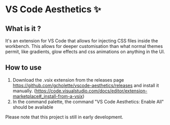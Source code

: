 #  VS Code Aesthetics :sparkles:

## What is it ?

It's an extension for VS Code that allows for injecting CSS files inside the workbench. This allows for deeper customisation than what normal themes permit, like gradients, glow effects and css animations on anything in the UI.

## How to use

1. Download the .vsix extension from the releases page https://github.com/gcholette/vscode-aesthetics/releases and install it manually. (https://code.visualstudio.com/docs/editor/extension-marketplace#_install-from-a-vsix)
2. In the command palette, the command "VS Code Aesthetics: Enable All" should be available

Please note that this project is still in early development.
